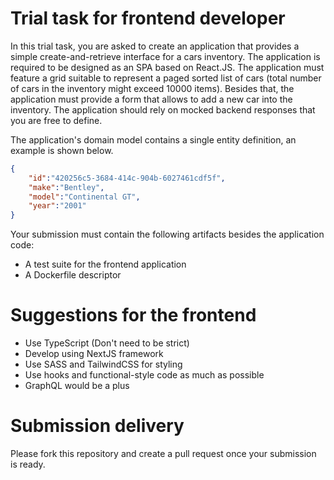 # Trial task for frontend developer

In this trial task, you are asked to create an application that provides a simple create-and-retrieve interface for a cars inventory. The application is required to be designed as an SPA based on React.JS. The application must feature a grid suitable to represent a paged sorted list of cars (total number of cars in the inventory might exceed 10000 items). Besides that, the application must provide a form that allows to add a new car into the inventory. The application should rely on mocked backend responses that you are free to define.

The application's domain model contains a single entity definition, an example is shown below.

```json
{
	"id":"420256c5-3684-414c-904b-6027461cdf5f",
	"make":"Bentley", 
	"model":"Continental GT", 
	"year":"2001"
}
```

Your submission must contain the following artifacts besides the application code:

* A test suite for the frontend application
* A Dockerfile descriptor

# Suggestions for the frontend
* Use TypeScript (Don't need to be strict)
* Develop using NextJS framework
* Use SASS and TailwindCSS for styling
* Use hooks and functional-style code as much as possible
* GraphQL would be a plus

# Submission delivery

Please fork this repository and create a pull request once your submission is ready.
